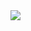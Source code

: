 <img   align="center" src="https://github-readme-stats.vercel.app/api?username=Mieing&locale=en&line_height=33&show_icons=true&hide=prs&theme=&rank_icon=github"/>